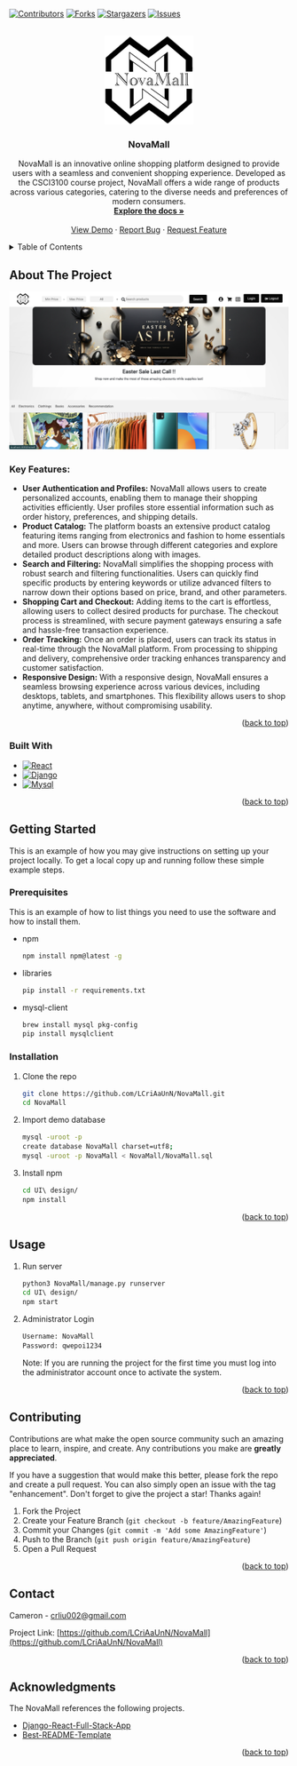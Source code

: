 <!-- Improved compatibility of back to top link: See: https://github.com/othneildrew/Best-README-Template/pull/73 -->
<a name="readme-top"></a>
<!--
*** Thanks for checking out the Best-README-Template. If you have a suggestion
*** that would make this better, please fork the repo and create a pull request
*** or simply open an issue with the tag "enhancement".
*** Don't forget to give the project a star!
*** Thanks again! Now go create something AMAZING! :D
-->



<!-- PROJECT SHIELDS -->
<!--
*** I'm using markdown "reference style" links for readability.
*** Reference links are enclosed in brackets [ ] instead of parentheses ( ).
*** See the bottom of this document for the declaration of the reference variables
*** for contributors-url, forks-url, etc. This is an optional, concise syntax you may use.
*** https://www.markdownguide.org/basic-syntax/#reference-style-links
-->
[![Contributors][contributors-shield]][contributors-url]
[![Forks][forks-shield]][forks-url]
[![Stargazers][stars-shield]][stars-url]
[![Issues][issues-shield]][issues-url]



<!-- PROJECT LOGO -->
<br />
<div align="center">
  <a href="https://github.com/LCriAaUnN/NovaMall">
    <img src="./logo.png" alt="Logo" width="160" height="160">
  </a>

<h3 align="center">NovaMall</h3>

  <p align="center">
    NovaMall is an innovative online shopping platform designed to provide users with a seamless and convenient shopping experience. Developed as the CSCI3100 course project, NovaMall offers a wide range of products across various categories, catering to the diverse needs and preferences of modern consumers.
    <br />
    <a href="https://github.com/LCriAaUnN/NovaMall"><strong>Explore the docs »</strong></a>
    <br />
    <br />
    <a href="https://github.com/LCriAaUnN/NovaMall">View Demo</a>
    ·
    <a href="https://github.com/LCriAaUnN/NovaMall/issues/new?labels=bug&template=bug-report---.md">Report Bug</a>
    ·
    <a href="https://github.com/LCriAaUnN/NovaMall/issues/new?labels=enhancement&template=feature-request---.md">Request Feature</a>
  </p>
</div>



<!-- TABLE OF CONTENTS -->
<details>
  <summary>Table of Contents</summary>
  <ol>
    <li>
      <a href="#about-the-project">About The Project</a>
      <ul>
        <li><a href="#built-with">Built With</a></li>
      </ul>
    </li>
    <li>
      <a href="#getting-started">Getting Started</a>
      <ul>
        <li><a href="#prerequisites">Prerequisites</a></li>
        <li><a href="#installation">Installation</a></li>
      </ul>
    </li>
    <li><a href="#usage">Usage</a></li>
    <li><a href="#roadmap">Roadmap</a></li>
    <li><a href="#contributing">Contributing</a></li>
    <li><a href="#contact">Contact</a></li>
    <li><a href="#acknowledgments">Acknowledgments</a></li>
  </ol>
</details>



<!-- ABOUT THE PROJECT -->
## About The Project

![Product Name Screen Shot][product-screenshot]

<h3>Key Features:</h3>
<ul>
  <li><strong>User Authentication and Profiles:</strong> NovaMall allows users to create personalized accounts, enabling them to manage their shopping activities efficiently. User profiles store essential information such as order history, preferences, and shipping details.</li>
  
  <li><strong>Product Catalog:</strong> The platform boasts an extensive product catalog featuring items ranging from electronics and fashion to home essentials and more. Users can browse through different categories and explore detailed product descriptions along with images.</li>
  
  <li><strong>Search and Filtering:</strong> NovaMall simplifies the shopping process with robust search and filtering functionalities. Users can quickly find specific products by entering keywords or utilize advanced filters to narrow down their options based on price, brand, and other parameters.</li>
  
  <li><strong>Shopping Cart and Checkout:</strong> Adding items to the cart is effortless, allowing users to collect desired products for purchase. The checkout process is streamlined, with secure payment gateways ensuring a safe and hassle-free transaction experience.</li>
  
  <li><strong>Order Tracking:</strong> Once an order is placed, users can track its status in real-time through the NovaMall platform. From processing to shipping and delivery, comprehensive order tracking enhances transparency and customer satisfaction.</li>
  
  <li><strong>Responsive Design:</strong> With a responsive design, NovaMall ensures a seamless browsing experience across various devices, including desktops, tablets, and smartphones. This flexibility allows users to shop anytime, anywhere, without compromising usability.</li>
</ul>

<p align="right">(<a href="#readme-top">back to top</a>)</p>



### Built With

* [![React][React.js]][React-url]
* [![Django][Django.com]][Django-url]
* [![Mysql][Mysql.com]][Mysql-url]

<p align="right">(<a href="#readme-top">back to top</a>)</p>



<!-- GETTING STARTED -->
## Getting Started

This is an example of how you may give instructions on setting up your project locally.
To get a local copy up and running follow these simple example steps.

### Prerequisites

This is an example of how to list things you need to use the software and how to install them.
* npm
  ```sh
  npm install npm@latest -g
  ```
* libraries 
  ```sh
  pip install -r requirements.txt
  ```
* mysql-client
  ```sh
  brew install mysql pkg-config
  pip install mysqlclient
  ```
### Installation

1. Clone the repo
   ```sh
   git clone https://github.com/LCriAaUnN/NovaMall.git
   cd NovaMall
   ```
2. Import demo database
    ```sh
    mysql -uroot -p
    create database NovaMall charset=utf8;
    mysql -uroot -p NovaMall < NovaMall/NovaMall.sql
    ```
3. Install npm
    ```sh
    cd UI\ design/
    npm install
    ```
<p align="right">(<a href="#readme-top">back to top</a>)</p>



<!-- USAGE EXAMPLES -->
## Usage
1. Run server
    ```sh
    python3 NovaMall/manage.py runserver
    cd UI\ design/
    npm start
    ```
2. Administrator Login</br>
    ```sh
    Username: NovaMall
    Password: qwepoi1234
    ```
    Note: If you are running the project for the first time you must log into the administrator account once to activate the system.
<p align="right">(<a href="#readme-top">back to top</a>)</p>




<!-- CONTRIBUTING -->
## Contributing

Contributions are what make the open source community such an amazing place to learn, inspire, and create. Any contributions you make are **greatly appreciated**.

If you have a suggestion that would make this better, please fork the repo and create a pull request. You can also simply open an issue with the tag "enhancement".
Don't forget to give the project a star! Thanks again!

1. Fork the Project
2. Create your Feature Branch (`git checkout -b feature/AmazingFeature`)
3. Commit your Changes (`git commit -m 'Add some AmazingFeature'`)
4. Push to the Branch (`git push origin feature/AmazingFeature`)
5. Open a Pull Request

<p align="right">(<a href="#readme-top">back to top</a>)</p>




<!-- CONTACT -->
## Contact

Cameron - crliu002@gmail.com

Project Link: [https://github.com/LCriAaUnN/NovaMall](https://github.com/LCriAaUnN/NovaMall)

<p align="right">(<a href="#readme-top">back to top</a>)</p>



<!-- ACKNOWLEDGMENTS -->
## Acknowledgments
The NovaMall references the following projects.

* [Django-React-Full-Stack-App](https://github.com/techwithtim/Django-React-Full-Stack-App)
* [Best-README-Template](https://github.com/othneildrew/Best-README-Template)

<p align="right">(<a href="#readme-top">back to top</a>)</p>



<!-- MARKDOWN LINKS & IMAGES -->
<!-- https://www.markdownguide.org/basic-syntax/#reference-style-links -->
[contributors-shield]: https://img.shields.io/github/contributors/LCriAaUnN/NovaMall.svg?style=for-the-badge
[contributors-url]: https://github.com/LCriAaUnN/NovaMall/graphs/contributors
[forks-shield]: https://img.shields.io/github/forks/LCriAaUnN/NovaMall.svg?style=for-the-badge
[forks-url]: https://github.com/LCriAaUnN/NovaMall/network/members
[stars-shield]: https://img.shields.io/github/stars/LCriAaUnN/NovaMall.svg?style=for-the-badge
[stars-url]: https://github.com/LCriAaUnN/NovaMall/stargazers
[issues-shield]: https://img.shields.io/github/issues/LCriAaUnN/NovaMall.svg?style=for-the-badge
[issues-url]: https://github.com/LCriAaUnN/NovaMall/issues
[product-screenshot]: ./screenshot.png
[Next.js]: https://img.shields.io/badge/next.js-000000?style=for-the-badge&logo=nextdotjs&logoColor=white
[Next-url]: https://nextjs.org/
[React.js]: https://img.shields.io/badge/React-20232A?style=for-the-badge&logo=react&logoColor=61DAFB
[React-url]: https://reactjs.org/
[Vue.js]: https://img.shields.io/badge/Vue.js-35495E?style=for-the-badge&logo=vuedotjs&logoColor=4FC08D
[Vue-url]: https://vuejs.org/
[Angular.io]: https://img.shields.io/badge/Angular-DD0031?style=for-the-badge&logo=angular&logoColor=white
[Angular-url]: https://angular.io/
[Svelte.dev]: https://img.shields.io/badge/Svelte-4A4A55?style=for-the-badge&logo=svelte&logoColor=FF3E00
[Svelte-url]: https://svelte.dev/
[Laravel.com]: https://img.shields.io/badge/Laravel-FF2D20?style=for-the-badge&logo=laravel&logoColor=white
[Laravel-url]: https://laravel.com
[Bootstrap.com]: https://img.shields.io/badge/Bootstrap-563D7C?style=for-the-badge&logo=bootstrap&logoColor=white
[Bootstrap-url]: https://getbootstrap.com
[JQuery.com]: https://img.shields.io/badge/jQuery-0769AD?style=for-the-badge&logo=jquery&logoColor=white
[JQuery-url]: https://jquery.com 
[Mysql-url]:https://www.mysql.com/
[Django-url]:https://www.djangoproject.com/
[Mysql.com]: https://img.shields.io/badge/Mysql-563D7C?style=for-the-badge&logo=Mysql&logoColor=white
[Django.com]: https://img.shields.io/badge/Django-000000?style=for-the-badge&logo=Django&logoColor=white
